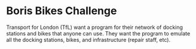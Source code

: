 # Boris Bikes Challenge #
Transport for London (TfL) want a program for their network of docking stations and bikes that anyone can use. They want the program to emulate all the docking stations, bikes, and infrastructure (repair staff, etc).
